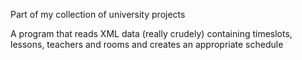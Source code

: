 Part of my collection of university projects

A program that reads XML data (really crudely) containing timeslots, lessons, teachers and rooms and creates an appropriate schedule